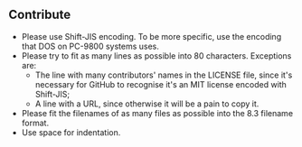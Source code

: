 ## Contribute

  - Please use Shift-JIS encoding. To be more specific, use the encoding that
DOS on PC-9800 systems uses.
  - Please try to fit as many lines as possible into 80 characters. Exceptions
are:
    - The line with many contributors' names in the LICENSE file, since it's
necessary for GitHub to recognise it's an MIT license encoded with Shift-JIS;
    - A line with a URL, since otherwise it will be a pain to copy it.
  - Please fit the filenames of as many files as possible into the 8.3 filename
format.
  - Use space for indentation.
